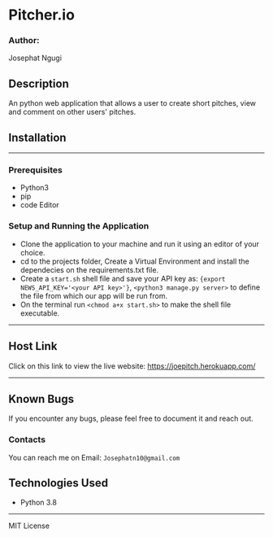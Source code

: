 # Pitcher.io
### Author:
Josephat Ngugi
## Description
An python web application that allows a user to create short pitches, view and comment on other users' pitches.

## Installation
------
### Prerequisites
- Python3
- pip
- code Editor

### Setup and Running the Application
- Clone the application to your machine and run it using an editor of your choice.
- cd to the projects folder, Create a Virtual Environment and install the dependecies on the requirements.txt file.
- Create a `start.sh` shell file and save your API key as:
 `{export NEWS_API_KEY='<your API key>'}`,
 `<python3 manage.py server>` to define the file from which our app will be run from.
- On the terminal run `<chmod a+x start.sh>` to make the shell file executable.

-----
## Host Link
Click on this link to view the live website: https://joepitch.herokuapp.com/

-----
## Known Bugs
If you encounter any bugs, please feel free to document it and reach out.
### Contacts
You can reach me on
Email: `Josephatn10@gmail.com`
## Technologies Used
- Python 3.8

----
MIT License